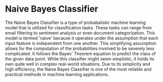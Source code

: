 # Naive Bayes Classifier

The Naive Bayes Classifier is a type of probabalistic machine learning model that is utilized for classification tasks. These tasks can range from email filtering to sentiment analysis or even document categorization. This model is termed 'naive' because it operates under the assumption that each input feature is independent from one another. This simplifying assumption allows for the computation of the probabilities involved to be severely less complicated. It follows the Bayes' Theorem equation to predict the class of the given data point. While this classifier might seem simplistic, it holds its own quite well in complex real-world situations. Due to its simplicity and high efficiency, the Naive Bayes Classifier is one of the most reliable and practical methods in machine learning applications.
